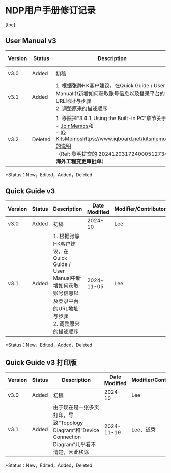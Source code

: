 # NDP用户手册修订记录

[toc]



## User Manual v3

| Version | Status  | Description                                                  | Date Modified | Modifier/Contributor |
| ------- | ------- | ------------------------------------------------------------ | ------------- | -------------------- |
| v3.0    | Added   | 初稿                                                         | 2024-10       | Lee                  |
| v3.1    | Added   | 1. 根据张静HK客户建议，在Quick Guide / User Manual中新增如何获取账号信息以及登录平台的URL地址与步骤<br />2. 调整原来的描述顺序 | 2024-11-05    | Lee                  |
| v3.2    | Deleted | 1. 移除掉“3.4.1 Using the Built-in PC”章节关于<br />- [JoinMemos](https://www.iqboard.net/jms.php)和<br />- [IQ KitsMemos](https://www.iqboard.net/kitsmemos)https://www.iqboard.net/kitsmemos的说明<br />（Ref: 黎明提交的 202412031724000512734  **海外工程变更审批单**） | 2024-12-10    | 黎明，Lee            |

*Status：New，Edited，Added，Deleted





## Quick Guide v3 

| Version | Status | Description                                                  | Date Modified | Modifier/Contributor |
| ------- | ------ | ------------------------------------------------------------ | ------------- | -------------------- |
| v3.0    | Added  | 初稿                                                         | 2024-10       | Lee                  |
| v3.1    | Added  | 1. 根据张静HK客户建议，在Quick Guide / User Manual中新增如何获取账号信息以及登录平台的URL地址与步骤<br />2. 调整原来的描述顺序 | 2024-11-05    | Lee                  |

*Status：New，Edited，Added，Deleted





## Quick Guide v3 打印版

| Version | Status | Description                                                  | Date Modified | Modifier/Contributor |
| ------- | ------ | ------------------------------------------------------------ | ------------- | -------------------- |
| v3.0    | Added  | 初稿                                                         | 2024-10       | Lee                  |
| v3.1    | Added  | 由于现在是一张多页打印，导致“Topology Diagram“和”Device Connection Diagram“几乎看不清楚，因此移除 | 2024-11-19    | Lee、道秀            |

*Status：New，Edited，Added，Deleted

